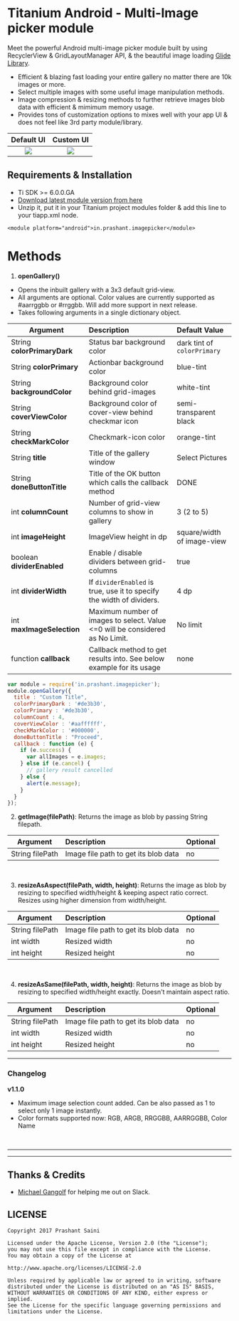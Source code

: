 # Titanium Android - Multi-Image picker module
Meet the powerful Android multi-image picker module built by using RecyclerView & GridLayoutManager API, & the beautiful image loading [Glide Library](https://github.com/bumptech/glide).

* Efficient & blazing fast loading your entire gallery no matter there are 10k images or more.
* Select multiple images with some useful image manipulation methods.
* Image compression & resizing methods to further retrieve images blob data with efficient & mimimum memory usage. 
* Provides tons of customization options to mixes well with your app UI & does not feel like 3rd party module/library.


| Default UI             |  Custom UI |
|:-------------------------:|:-------------------------:|
|  ![](https://github.com/prashantsaini1/titanium-android-imagepicker/blob/master/default.png)   |  ![](https://github.com/prashantsaini1/titanium-android-imagepicker/blob/master/custom.png)  |


## Requirements & Installation
* Ti SDK >= 6.0.0.GA
* [Download latest module version from here](https://github.com/prashantsaini1/titanium-android-imagepicker/raw/master/android/dist/)
* Unzip it, put it in your Titanium project modules folder & add this line to your tiapp.xml <modules> node.

```
<module platform="android">in.prashant.imagepicker</module>
```


# Methods
1. **openGallery()**
* Opens the inbuilt gallery with a 3x3 default grid-view. 
* All arguments are optional. Color values are currently supported as #aarrggbb or #rrggbb. Will add more support in next release.
* Takes following arguments in a single dictionary object.

| Argument              | Description           | Default Value              |
| --------------------- |:--------------------- | :------------------------- |
|  String **colorPrimaryDark**     | Status bar background color | dark tint of `colorPrimary` |
|  String **colorPrimary**      |  Actionbar background color   | blue-tint |
|  String **backgroundColor**   | Background color behind grid-images    | white-tint |
|  String **coverViewColor**    |  Background color of cover-view behind checkmar icon   | semi-transparent black |
|     String **checkMarkColor** | Checkmark-icon color    | orange-tint |
| String **title**              |  Title of the gallery window   | Select Pictures |
| String **doneButtonTitle**    | Title of the OK button which calls the callback method    | DONE |
| int **columnCount**      |  Number of grid-view columns to show in gallery   | 3 (2 to 5) |
| int **imageHeight**    | ImageView height in dp    | square/width of image-view |
| boolean **dividerEnabled**      |  Enable / disable dividers between grid-columns   | true |
| int **dividerWidth**     | If `dividerEnabled` is true, use it to specify the width of dividers.    | 4 dp |
| int **maxImageSelection**     | Maximum number of images to select. Value <=0 will be considered as No Limit.    | No limit |
| function **callback**    | Callback method to get results into. See below example for its usage    | none |

```javascript
var module = require('in.prashant.imagepicker');
module.openGallery({
  title : "Custom Title",
  colorPrimaryDark : '#de3b30',
  colorPrimary : '#de3b30',
  columnCount : 4,
  coverViewColor : '#aaffffff',
  checkMarkColor : '#000000',
  doneButtonTitle : "Proceed",
  callback : function (e) {
    if (e.success) {
      var allImages = e.images;
    } else if (e.cancel) {
      // gallery result cancelled
    } else {
      alert(e.message);
    }
  }
});
```


2. **getImage(filePath)**: Returns the image as blob by passing String filepath.

| Argument        | Description           | Optional  |
| -------------   |:--------------------- | :------------------------- |
| String filePath | Image file path to get its blob data | no |

</br>

3. **resizeAsAspect(filePath, width, height)**: Returns the image as blob by resizing to specified width/height & keeping aspect ratio correct. Resizes using higher dimension from width/height. 

| Argument        | Description           | Optional  |
| -------------   |:--------------------- | :------------------------- |
| String filePath | Image file path to get its blob data | no |
| int width    |  Resized width   | no |
| int height    |  Resized height   | no |

</br>

4. **resizeAsSame(filePath, width, height)**: Returns the image as blob by resizing to specified width/height exactly. Doesn't maintain aspect ratio.

| Argument        | Description           | Optional  |
| -------------   |:--------------------- | :------------------------- |
| String filePath | Image file path to get its blob data | no |
| int width    |  Resized width   | no |
| int height    |  Resized height   | no |



<hr/>

### Changelog
**v1.1.0**
* Maximum image selection count added. Can be also passed as 1 to select only 1 image instantly.
* Color formats supported now: RGB, ARGB, RRGGBB, AARRGGBB, Color Name

</br>

<hr/>
<hr/>

## Thanks & Credits
* [Michael Gangolf](https://github.com/m1ga) for helping me out on Slack.


## LICENSE
    Copyright 2017 Prashant Saini

    Licensed under the Apache License, Version 2.0 (the "License");
    you may not use this file except in compliance with the License.
    You may obtain a copy of the License at

    http://www.apache.org/licenses/LICENSE-2.0

    Unless required by applicable law or agreed to in writing, software
    distributed under the License is distributed on an "AS IS" BASIS,
    WITHOUT WARRANTIES OR CONDITIONS OF ANY KIND, either express or implied.
    See the License for the specific language governing permissions and
    limitations under the License.
